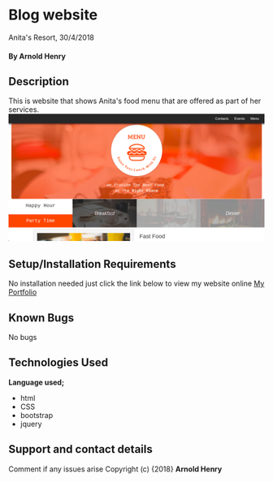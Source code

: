 # Blog website
Anita's Resort, 30/4/2018
#### By **Arnold Henry**
## Description
This is website that shows Anita's food menu that are offered as part of her services.
![Landing page photo](images/screenshotland.png)
## Setup/Installation Requirements
No installation needed just click the link below to view my website online
[My Portfolio](https://arnoldhenry.github.io/fastfood/)
## Known Bugs
No bugs
## Technologies Used
**Language used;**
* html
* CSS
* bootstrap
* jquery
## Support and contact details
Comment if any issues arise
Copyright (c) {2018} **Arnold Henry**
